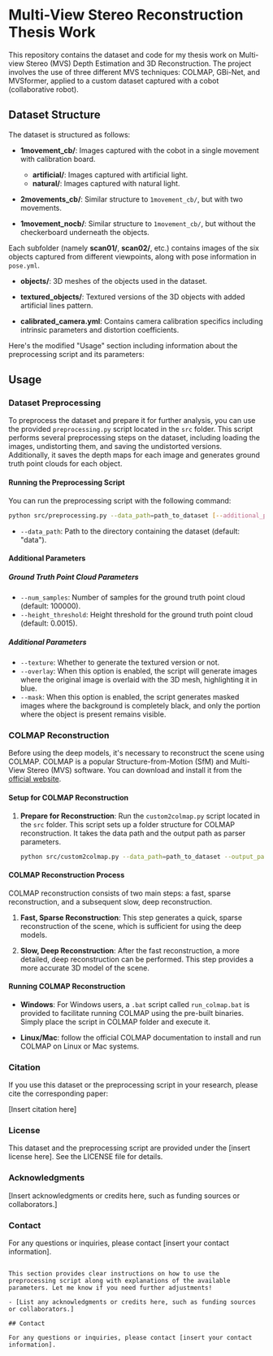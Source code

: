 # Multi-View Stereo Reconstruction Thesis Work

This repository contains the dataset and code for my thesis work on Multi-view Stereo (MVS) Depth Estimation and 3D Reconstruction. The project involves the use of three different MVS techniques: COLMAP, GBi-Net, and MVSformer, applied to a custom dataset captured with a cobot (collaborative robot).

## Dataset Structure

The dataset is structured as follows:

- **1movement_cb/**: Images captured with the cobot in a single movement with calibration board.
  - **artificial/**: Images captured with artificial light.
  - **natural/**: Images captured with natural light.
    
- **2movements_cb/**: Similar structure to `1movement_cb/`, but with two movements.
- **1movement_nocb/**: Similar structure to `1movement_cb/`, but without the checkerboard underneath the objects.

Each subfolder (namely **scan01/**, **scan02/**, etc.) contains images of the six objects captured from different viewpoints, along with pose information in `pose.yml`.

- **objects/**: 3D meshes of the objects used in the dataset.

- **textured_objects/**: Textured versions of the 3D objects with added artificial lines pattern.

- **calibrated_camera.yml**: Contains camera calibration specifics including intrinsic parameters and distortion coefficients.

Here's the modified "Usage" section including information about the preprocessing script and its parameters:

## Usage

### Dataset Preprocessing

To preprocess the dataset and prepare it for further analysis, you can use the provided `preprocessing.py` script located in the `src` folder. This script performs several preprocessing steps on the dataset, including loading the images, undistorting them, and saving the undistorted versions. Additionally, it saves the depth maps for each image and generates ground truth point clouds for each object.

#### Running the Preprocessing Script

You can run the preprocessing script with the following command:

```bash
python src/preprocessing.py --data_path=path_to_dataset [--additional_parameters]
```

- `--data_path`: Path to the directory containing the dataset (default: "data").

#### Additional Parameters
##### Ground Truth Point Cloud Parameters

- `--num_samples`: Number of samples for the ground truth point cloud (default: 100000).
- `--height_threshold`: Height threshold for the ground truth point cloud (default: 0.0015).

##### Additional Parameters

- `--texture`: Whether to generate the textured version or not.
- `--overlay`: When this option is enabled, the script will generate images where the original image is overlaid with the 3D mesh, highlighting it in blue.
- `--mask`: When this option is enabled, the script generates masked images where the background is completely black, and only the portion where the object is present remains visible.

### COLMAP Reconstruction

Before using the deep models, it's necessary to reconstruct the scene using COLMAP. COLMAP is a popular Structure-from-Motion (SfM) and Multi-View Stereo (MVS) software. You can download and install it from the [official website](https://colmap.github.io/).

#### Setup for COLMAP Reconstruction

1. **Prepare for Reconstruction**: Run the `custom2colmap.py` script located in the `src` folder. This script sets up a folder structure for COLMAP reconstruction. It takes the data path and the output path as parser parameters.

   ```bash
   python src/custom2colmap.py --data_path=path_to_dataset --output_path=output_folder
   ```

#### COLMAP Reconstruction Process

COLMAP reconstruction consists of two main steps: a fast, sparse reconstruction, and a subsequent slow, deep reconstruction.

1. **Fast, Sparse Reconstruction**: This step generates a quick, sparse reconstruction of the scene, which is sufficient for using the deep models.

2. **Slow, Deep Reconstruction**: After the fast reconstruction, a more detailed, deep reconstruction can be performed. This step provides a more accurate 3D model of the scene.

#### Running COLMAP Reconstruction

- **Windows**: For Windows users, a `.bat` script called `run_colmap.bat` is provided to facilitate running COLMAP using the pre-built binaries. Simply place the script in COLMAP folder and execute it.

- **Linux/Mac**: follow the official COLMAP documentation to install and run COLMAP on Linux or Mac systems.


### Citation

If you use this dataset or the preprocessing script in your research, please cite the corresponding paper:

[Insert citation here]

### License

This dataset and the preprocessing script are provided under the [insert license here]. See the LICENSE file for details.

### Acknowledgments

[Insert acknowledgments or credits here, such as funding sources or collaborators.]

### Contact

For any questions or inquiries, please contact [insert your contact information].
```

This section provides clear instructions on how to use the preprocessing script along with explanations of the available parameters. Let me know if you need further adjustments!

- [List any acknowledgments or credits here, such as funding sources or collaborators.]

## Contact

For any questions or inquiries, please contact [insert your contact information].

